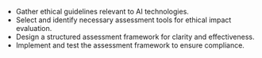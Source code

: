 - Gather ethical guidelines relevant to AI technologies.
- Select and identify necessary assessment tools for ethical impact evaluation.
- Design a structured assessment framework for clarity and effectiveness.
- Implement and test the assessment framework to ensure compliance.